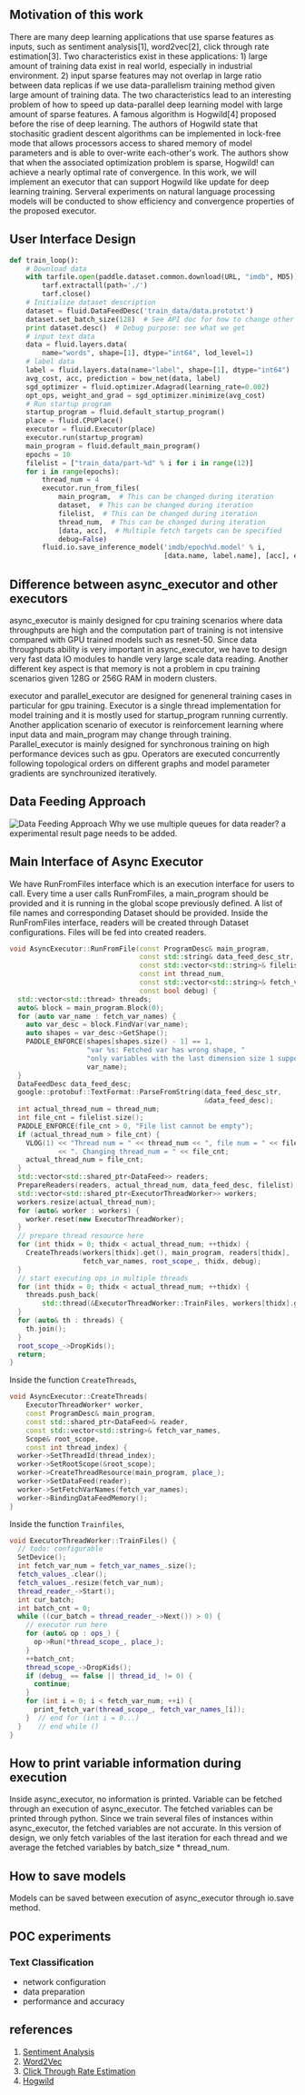 ## Motivation of this work

There are many deep learning applications that use sparse features as inputs, such as sentiment analysis[1], word2vec[2], click through rate estimation[3]. Two characteristics exist in these applications: 1) large amount of training data exist in real world, especially in industrial environment. 2) input sparse features may not overlap in large ratio between data replicas if we use data-parallelism training method given large amount of training data. The two characteristics lead to an interesting problem of how to speed up data-parallel deep learning model with large amount of sparse features. A famous algorithm is Hogwild[4] proposed before the rise of deep learning. The authors of Hogwild state that stochasitic gradient descent algorithms can be implemented in lock-free mode that allows processors access to shared memory of model parameters and is able to over-write each-other's work. The authors show that when the associated optimization problem is sparse, Hogwild! can achieve a nearly optimal rate of convergence. In this work, we will implement an executor that can support Hogwild like update for deep learning training. Serveral experiments on natural language processing models will be conducted to show efficiency and convergence properties of the proposed executor.

## User Interface Design
``` python
def train_loop():
    # Download data
    with tarfile.open(paddle.dataset.common.download(URL, "imdb", MD5)) as tarf:
        tarf.extractall(path='./')
        tarf.close()
    # Initialize dataset description
    dataset = fluid.DataFeedDesc('train_data/data.prototxt')
    dataset.set_batch_size(128)  # See API doc for how to change other fields
    print dataset.desc()  # Debug purpose: see what we get
    # input text data
    data = fluid.layers.data(
        name="words", shape=[1], dtype="int64", lod_level=1)
    # label data
    label = fluid.layers.data(name="label", shape=[1], dtype="int64")
    avg_cost, acc, prediction = bow_net(data, label)
    sgd_optimizer = fluid.optimizer.Adagrad(learning_rate=0.002)
    opt_ops, weight_and_grad = sgd_optimizer.minimize(avg_cost)
    # Run startup program
    startup_program = fluid.default_startup_program()
    place = fluid.CPUPlace()
    executor = fluid.Executor(place)
    executor.run(startup_program)
    main_program = fluid.default_main_program()
    epochs = 10
    filelist = ["train_data/part-%d" % i for i in range(12)]
    for i in range(epochs):
        thread_num = 4
        executor.run_from_files(
            main_program,  # This can be changed during iteration
            dataset,  # This can be changed during iteration
            filelist,  # This can be changed during iteration
            thread_num,  # This can be changed during iteration
            [data, acc],  # Multiple fetch targets can be specified
            debug=False)
        fluid.io.save_inference_model('imdb/epoch%d.model' % i,
                                      [data.name, label.name], [acc], executor)

```
## Difference between async_executor and other executors
async_executor is mainly designed for cpu training scenarios where data throughputs are high and the computation part of training is not intensive compared with GPU trained models such as resnet-50. Since data throughputs ability is very important in async_executor, we have to design very fast data IO modules to handle very large scale data reading. Another different key aspect is that memory is not a problem in cpu training scenarios given 128G or 256G RAM in modern clusters. 

executor and parallel_executor are designed for geneneral training cases in particular for gpu training. Executor is a single thread implementation for model training and it is mostly used for startup_program running currently. Another application scenario of executor is reinforcement learning where input data and main_program may change through training. Parallel_executor is mainly designed for synchronous training on high performance devices such as gpu. Operators are executed concurrently following topological orders on different graphs and model parameter gradients are synchrounized iteratively.

## Data Feeding Approach
![Data Feeding Approach](https://github.com/guru4elephant/FluidDoc/blob/develop/doc/fluid/design/async_executor/async_executor_reader_design.png)
Why we use multiple queues for data reader? a experimental result page needs to be added.

## Main Interface of Async Executor
We have RunFromFiles interface which is an execution interface for users to call. Every time a user calls RunFromFiles, a main_program should be provided and it is running in the global scope previously defined. A list of file names and corresponding Dataset should be provided. Inside the RunFromFiles interface, readers will be created through Dataset configurations. Files will be fed into created readers. 
``` c++
void AsyncExecutor::RunFromFile(const ProgramDesc& main_program,
                                const std::string& data_feed_desc_str,
                                const std::vector<std::string>& filelist,
                                const int thread_num,
                                const std::vector<std::string>& fetch_var_names,
                                const bool debug) {
  std::vector<std::thread> threads;
  auto& block = main_program.Block(0);
  for (auto var_name : fetch_var_names) {
    auto var_desc = block.FindVar(var_name);
    auto shapes = var_desc->GetShape();
    PADDLE_ENFORCE(shapes[shapes.size() - 1] == 1,
                   "var %s: Fetched var has wrong shape, "
                   "only variables with the last dimension size 1 supported",
                   var_name);
  }
  DataFeedDesc data_feed_desc;
  google::protobuf::TextFormat::ParseFromString(data_feed_desc_str,
                                                &data_feed_desc);
  int actual_thread_num = thread_num;
  int file_cnt = filelist.size();
  PADDLE_ENFORCE(file_cnt > 0, "File list cannot be empty");
  if (actual_thread_num > file_cnt) {
    VLOG(1) << "Thread num = " << thread_num << ", file num = " << file_cnt
            << ". Changing thread_num = " << file_cnt;
    actual_thread_num = file_cnt;
  }
  std::vector<std::shared_ptr<DataFeed>> readers;
  PrepareReaders(readers, actual_thread_num, data_feed_desc, filelist);
  std::vector<std::shared_ptr<ExecutorThreadWorker>> workers;
  workers.resize(actual_thread_num);
  for (auto& worker : workers) {
    worker.reset(new ExecutorThreadWorker);
  }
  // prepare thread resource here
  for (int thidx = 0; thidx < actual_thread_num; ++thidx) {
    CreateThreads(workers[thidx].get(), main_program, readers[thidx],
                  fetch_var_names, root_scope_, thidx, debug);
  }
  // start executing ops in multiple threads
  for (int thidx = 0; thidx < actual_thread_num; ++thidx) {
    threads.push_back(
        std::thread(&ExecutorThreadWorker::TrainFiles, workers[thidx].get()));
  }
  for (auto& th : threads) {
    th.join();
  }
  root_scope_->DropKids();
  return;
}

```
Inside the function ```CreateThreads```, 
``` c++
void AsyncExecutor::CreateThreads(
    ExecutorThreadWorker* worker,
    const ProgramDesc& main_program,
    const std::shared_ptr<DataFeed>& reader,
    const std::vector<std::string>& fetch_var_names,
    Scope& root_scope,
    const int thread_index) {
  worker->SetThreadId(thread_index);
  worker->SetRootScope(&root_scope);
  worker->CreateThreadResource(main_program, place_);
  worker->SetDataFeed(reader);
  worker->SetFetchVarNames(fetch_var_names);
  worker->BindingDataFeedMemory();
}

```
Inside the function ```Trainfiles```, 
``` c++
void ExecutorThreadWorker::TrainFiles() {
  // todo: configurable
  SetDevice();
  int fetch_var_num = fetch_var_names_.size();
  fetch_values_.clear();
  fetch_values_.resize(fetch_var_num);
  thread_reader_->Start();
  int cur_batch;
  int batch_cnt = 0;
  while ((cur_batch = thread_reader_->Next()) > 0) {
    // executor run here
    for (auto& op : ops_) {
      op->Run(*thread_scope_, place_);
    }
    ++batch_cnt;
    thread_scope_->DropKids();
    if (debug_ == false || thread_id_ != 0) {
      continue;
    }
    for (int i = 0; i < fetch_var_num; ++i) {
      print_fetch_var(thread_scope_, fetch_var_names_[i]);
    }  // end for (int i = 0...)
  }    // end while ()
}

```

## How to print variable information during execution
Inside async_executor, no information is printed. Variable can be fetched through an execution of async_executor. The fetched variables can be printed through python. Since we train several files of instances within async_executor, the fetched variables are not accurate. In this version of design, we only fetch variables of the last iteration for each thread and we average the fetched variables by batch_size * thread_num. 

## How to save models
Models can be saved between execution of async_executor through io.save method. 

## POC experiments
### Text Classification
* network configuration
* data preparation
* performance and accuracy

## references
1. [Sentiment Analysis](https://arxiv.org/pdf/1801.07883.pdf)
2. [Word2Vec](https://arxiv.org/abs/1301.3781)
3. [Click Through Rate Estimation](https://static.googleusercontent.com/media/research.google.com/zh-CN//pubs/archive/45530.pdf)
4. [Hogwild](https://people.eecs.berkeley.edu/~brecht/papers/hogwildTR.pdf)
